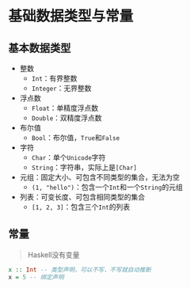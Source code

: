 ---
---

# 基础数据类型与常量

## 基本数据类型

+ 整数
  + `Int`：有界整数
  + `Integer`：无界整数
+ 浮点数
  + `Float`：单精度浮点数
  + `Double`：双精度浮点数
+ 布尔值
  + `Bool`：布尔值，`True`和`False`
+ 字符
  + `Char`：单个`Unicode`字符
  + `String`：字符串，实际上是`[Char]`
+ 元组：固定大小、可包含不同类型的集合，无法为空
  + `(1, "hello")`：包含一个`Int`和一个`String`的元组
+ 列表：可变长度、可包含相同类型的集合
  + `[1, 2, 3]`：包含三个`Int`的列表

## 常量

>Haskell没有变量

```haskell
x :: Int -- 类型声明，可以不写，不写就自动推断
x = 5 -- 绑定声明
```
